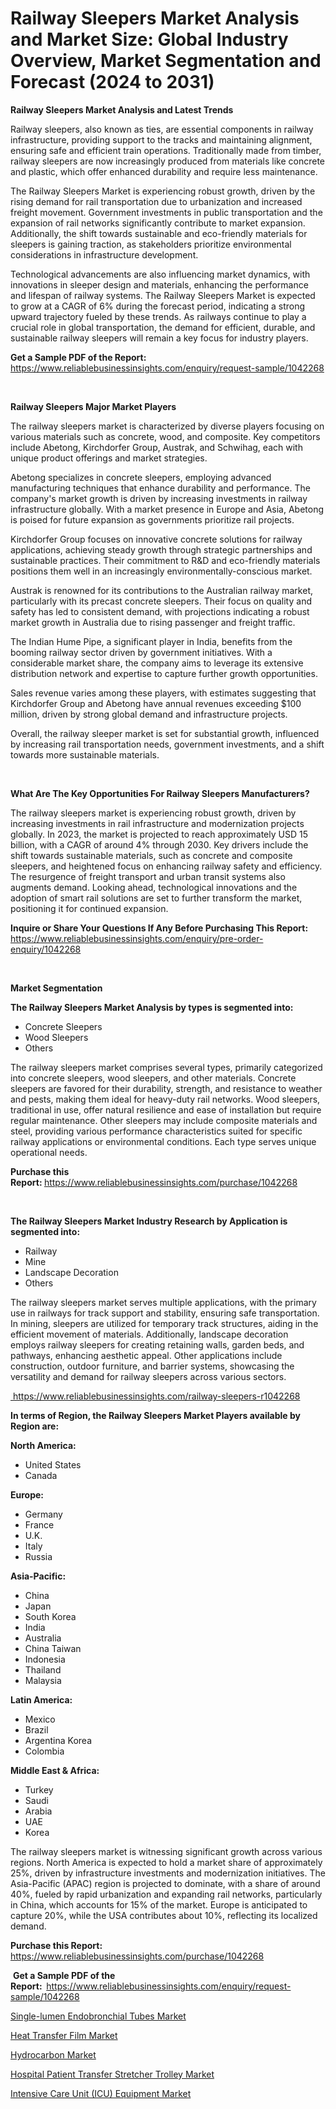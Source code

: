 <p><h1>Railway Sleepers Market Analysis and Market Size: Global Industry Overview, Market Segmentation and Forecast (2024 to 2031)</h1></p><p><strong>Railway Sleepers Market Analysis and Latest Trends</strong></p>
<p><p>Railway sleepers, also known as ties, are essential components in railway infrastructure, providing support to the tracks and maintaining alignment, ensuring safe and efficient train operations. Traditionally made from timber, railway sleepers are now increasingly produced from materials like concrete and plastic, which offer enhanced durability and require less maintenance.</p><p>The Railway Sleepers Market is experiencing robust growth, driven by the rising demand for rail transportation due to urbanization and increased freight movement. Government investments in public transportation and the expansion of rail networks significantly contribute to market expansion. Additionally, the shift towards sustainable and eco-friendly materials for sleepers is gaining traction, as stakeholders prioritize environmental considerations in infrastructure development.</p><p>Technological advancements are also influencing market dynamics, with innovations in sleeper design and materials, enhancing the performance and lifespan of railway systems. The Railway Sleepers Market is expected to grow at a CAGR of 6% during the forecast period, indicating a strong upward trajectory fueled by these trends. As railways continue to play a crucial role in global transportation, the demand for efficient, durable, and sustainable railway sleepers will remain a key focus for industry players.</p></p>
<p><strong>Get a Sample PDF of the Report:&nbsp;</strong> <a href="https://www.reliablebusinessinsights.com/enquiry/request-sample/1042268?utm_campaign=96&utm_medium=2&utm_source=Github&utm_content=ia&utm_term=08112024&utm_id=railway-sleepers">https://www.reliablebusinessinsights.com/enquiry/request-sample/1042268</a></p>
<p>&nbsp;</p>
<p><strong>Railway Sleepers Major Market Players</strong></p>
<p><p>The railway sleepers market is characterized by diverse players focusing on various materials such as concrete, wood, and composite. Key competitors include Abetong, Kirchdorfer Group, Austrak, and Schwihag, each with unique product offerings and market strategies.</p><p>Abetong specializes in concrete sleepers, employing advanced manufacturing techniques that enhance durability and performance. The company's market growth is driven by increasing investments in railway infrastructure globally. With a market presence in Europe and Asia, Abetong is poised for future expansion as governments prioritize rail projects.</p><p>Kirchdorfer Group focuses on innovative concrete solutions for railway applications, achieving steady growth through strategic partnerships and sustainable practices. Their commitment to R&D and eco-friendly materials positions them well in an increasingly environmentally-conscious market.</p><p>Austrak is renowned for its contributions to the Australian railway market, particularly with its precast concrete sleepers. Their focus on quality and safety has led to consistent demand, with projections indicating a robust market growth in Australia due to rising passenger and freight traffic.</p><p>The Indian Hume Pipe, a significant player in India, benefits from the booming railway sector driven by government initiatives. With a considerable market share, the company aims to leverage its extensive distribution network and expertise to capture further growth opportunities.</p><p>Sales revenue varies among these players, with estimates suggesting that Kirchdorfer Group and Abetong have annual revenues exceeding $100 million, driven by strong global demand and infrastructure projects.</p><p>Overall, the railway sleeper market is set for substantial growth, influenced by increasing rail transportation needs, government investments, and a shift towards more sustainable materials.</p></p>
<p>&nbsp;</p>
<p><strong>What Are The Key Opportunities For Railway Sleepers Manufacturers?</strong></p>
<p><p>The railway sleepers market is experiencing robust growth, driven by increasing investments in rail infrastructure and modernization projects globally. In 2023, the market is projected to reach approximately USD 15 billion, with a CAGR of around 4% through 2030. Key drivers include the shift towards sustainable materials, such as concrete and composite sleepers, and heightened focus on enhancing railway safety and efficiency. The resurgence of freight transport and urban transit systems also augments demand. Looking ahead, technological innovations and the adoption of smart rail solutions are set to further transform the market, positioning it for continued expansion.</p></p>
<p><strong>Inquire or Share Your Questions If Any Before Purchasing This Report:</strong> <a href="https://www.reliablebusinessinsights.com/enquiry/pre-order-enquiry/1042268?utm_campaign=96&utm_medium=2&utm_source=Github&utm_content=ia&utm_term=08112024&utm_id=railway-sleepers">https://www.reliablebusinessinsights.com/enquiry/pre-order-enquiry/1042268</a></p>
<p>&nbsp;</p>
<p><strong>Market Segmentation</strong></p>
<p><strong>The Railway Sleepers Market Analysis by types is segmented into:</strong></p>
<p><ul><li>Concrete Sleepers</li><li>Wood Sleepers</li><li>Others</li></ul></p>
<p><p>The railway sleepers market comprises several types, primarily categorized into concrete sleepers, wood sleepers, and other materials. Concrete sleepers are favored for their durability, strength, and resistance to weather and pests, making them ideal for heavy-duty rail networks. Wood sleepers, traditional in use, offer natural resilience and ease of installation but require regular maintenance. Other sleepers may include composite materials and steel, providing various performance characteristics suited for specific railway applications or environmental conditions. Each type serves unique operational needs.</p></p>
<p><strong>Purchase this Report:&nbsp;</strong><a href="https://www.reliablebusinessinsights.com/purchase/1042268?utm_campaign=96&utm_medium=2&utm_source=Github&utm_content=ia&utm_term=08112024&utm_id=railway-sleepers">https://www.reliablebusinessinsights.com/purchase/1042268</a></p>
<p>&nbsp;</p>
<p><strong>The Railway Sleepers Market Industry Research by Application is segmented into:</strong></p>
<p><ul><li>Railway</li><li>Mine</li><li>Landscape Decoration</li><li>Others</li></ul></p>
<p><p>The railway sleepers market serves multiple applications, with the primary use in railways for track support and stability, ensuring safe transportation. In mining, sleepers are utilized for temporary track structures, aiding in the efficient movement of materials. Additionally, landscape decoration employs railway sleepers for creating retaining walls, garden beds, and pathways, enhancing aesthetic appeal. Other applications include construction, outdoor furniture, and barrier systems, showcasing the versatility and demand for railway sleepers across various sectors.</p></p>
<p><a href="https://www.reliablebusinessinsights.com/railway-sleepers-r1042268?utm_campaign=96&utm_medium=2&utm_source=Github&utm_content=ia&utm_term=08112024&utm_id=railway-sleepers">&nbsp;https://www.reliablebusinessinsights.com/railway-sleepers-r1042268</a></p>
<p><strong>In terms of Region, the Railway Sleepers Market Players available by Region are:</strong></p>
<p>
    <p> <strong> North America: </strong>
        <ul>
            <li>United States</li>
            <li>Canada</li>
        </ul>
        </p> 
    <p> <strong> Europe: </strong>
        <ul>
            <li>Germany</li>
            <li>France</li>
            <li>U.K.</li>
            <li>Italy</li>
            <li>Russia</li>
        </ul>
        </p> 
    <p> <strong> Asia-Pacific: </strong>
        <ul>
            <li>China</li>
            <li>Japan</li>
            <li>South Korea</li>
            <li>India</li>
            <li>Australia</li>
            <li>China Taiwan</li>
            <li>Indonesia</li>
            <li>Thailand</li>
            <li>Malaysia</li>
        </ul>
        </p> 
    <p> <strong> Latin America: </strong>
        <ul>
            <li>Mexico</li>
            <li>Brazil</li>
            <li>Argentina Korea</li>
            <li>Colombia</li>
        </ul>
        </p> 
    <p> <strong> Middle East & Africa: </strong>
        <ul>
            <li>Turkey</li>
            <li>Saudi</li>
            <li>Arabia</li>
            <li>UAE</li>
            <li>Korea</li>
        </ul>
    </p>
    </p>
<p><p>The railway sleepers market is witnessing significant growth across various regions. North America is expected to hold a market share of approximately 25%, driven by infrastructure investments and modernization initiatives. The Asia-Pacific (APAC) region is projected to dominate, with a share of around 40%, fueled by rapid urbanization and expanding rail networks, particularly in China, which accounts for 15% of the market. Europe is anticipated to capture 20%, while the USA contributes about 10%, reflecting its localized demand.</p></p>
<p><strong>Purchase this Report: </strong><a href="https://www.reliablebusinessinsights.com/purchase/1042268?utm_campaign=96&utm_medium=2&utm_source=Github&utm_content=ia&utm_term=08112024&utm_id=railway-sleepers">https://www.reliablebusinessinsights.com/purchase/1042268</a></p>
<p>&nbsp;<strong>Get a Sample PDF of the Report:&nbsp;&nbsp;</strong><a href="https://www.reliablebusinessinsights.com/enquiry/request-sample/1042268?utm_campaign=96&utm_medium=2&utm_source=Github&utm_content=ia&utm_term=08112024&utm_id=railway-sleepers">https://www.reliablebusinessinsights.com/enquiry/request-sample/1042268</a></p>
<p><strong></strong></p>
<p><p><a href="https://issuu.com/reportprime-2/docs/single-lumen-endobronchial-tubes-ma_2fb589c33eb8d8?utm_campaign=96&utm_medium=2&utm_source=Github&utm_content=ia&utm_term=08112024&utm_id=railway-sleepers">Single-lumen Endobronchial Tubes Market</a></p><p><a href="https://github.com/MegiDuro586/Market-Research-Report-List-1/blob/main/heat-transfer-film-market.md?utm_campaign=96&utm_medium=2&utm_source=Github&utm_content=ia&utm_term=08112024&utm_id=railway-sleepers">Heat Transfer Film Market</a></p><p><a href="https://github.com/akrenkthongy/Market-Research-Report-List-1/blob/main/hydrocarbon-market.md?utm_campaign=96&utm_medium=2&utm_source=Github&utm_content=ia&utm_term=08112024&utm_id=railway-sleepers">Hydrocarbon Market</a></p><p><a href="https://issuu.com/reportprime-2/docs/hospital-patient-transfer-stretcher_3903696314cba0?utm_campaign=96&utm_medium=2&utm_source=Github&utm_content=ia&utm_term=08112024&utm_id=railway-sleepers">Hospital Patient Transfer Stretcher Trolley Market</a></p><p><a href="https://issuu.com/reportprime-2/docs/intensive-care-unit-icu-equipment-m_027652e9282949?utm_campaign=96&utm_medium=2&utm_source=Github&utm_content=ia&utm_term=08112024&utm_id=railway-sleepers">Intensive Care Unit (ICU) Equipment Market</a></p></p>
